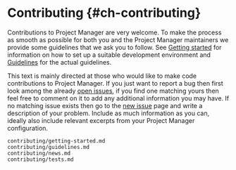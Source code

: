 # Contributing {#ch-contributing}

Contributions to Project Manager are very welcome. To make the process as
smooth as possible for both you and the Project Manager maintainers we
provide some guidelines that we ask you to follow. See [Getting
started](#sec-contrib-getting-started) for information on how to set up
a suitable development environment and [Guidelines](#sec-guidelines) for
the actual guidelines.

This text is mainly directed at those who would like to make code
contributions to Project Manager. If you just want to report a bug then
first look among the already [open
issues](https://github.com/sellout/project-manager/issues), if you
find one matching yours then feel free to comment on it to add any
additional information you may have. If no matching issue exists then go
to the [new
issue](https://github.com/sellout/project-manager/issues/new) page
and write a description of your problem. Include as much information as
you can, ideally also include relevant excerpts from your Project Manager
configuration.

```{=include=} sections
contributing/getting-started.md
contributing/guidelines.md
contributing/news.md
contributing/tests.md
```
